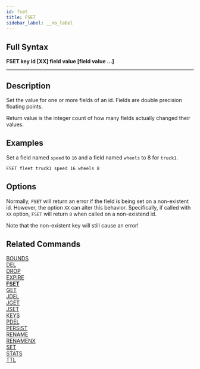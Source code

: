 ```yaml
---
id: fset
title: FSET
sidebar_label: __no_label
---
```


## Full Syntax

**FSET  key id [XX] field value [field value ...]**

---

## Description

Set the value for one or more fields of an id.
Fields are double precision floating points.

Return value is the integer count of how many fields actually changed their values.

## Examples

Set a field named `speed` to `16` and a field named `wheels` to 8 for `truck1`.

```tile38-cli
FSET fleet truck1 speed 16 wheels 8
```

## Options

Normally, `FSET` will return an error if the field is being set on a non-existent id.  However, the option `XX` can alter this behavior.  Specifically, if called with `XX` option, `FSET` will return `0` when called on a non-existend id.

Note that the non-existent key will still cause an error!

## Related Commands

[BOUNDS](../commands/bounds.md)<br>
[DEL](../commands/del.md)<br>
[DROP](../commands/drop.md)<br>
[EXPIRE](../commands/expire.md)<br>
**[FSET](../commands/fset.md)**<br>
[GET](../commands/get.md)<br>
[JDEL](../commands/jdel.md)<br>
[JGET](../commands/jget.md)<br>
[JSET](../commands/jset.md)<br>
[KEYS](../commands/keys.md)<br>
[PDEL](../commands/pdel.md)<br>
[PERSIST](../commands/persist.md)<br>
[RENAME](../commands/rename.md)<br>
[RENAMENX](../commands/renamenx.md)<br>
[SET](../commands/set.md)<br>
[STATS](../commands/stats.md)<br>
[TTL](../commands/ttl.md)<br>